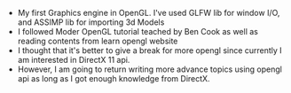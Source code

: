 * My first Graphics engine in OpenGL. I've used GLFW lib for window I/O, and ASSIMP lib for importing 3d Models
* I followed Moder OpenGL tutorial teached by Ben Cook as well as reading contents from learn opengl website
* I thought that it's better to give a break for more opengl since currently I am interested in DirectX 11 api.
* However, I am going to return writing more advance topics using opengl api as long as I got enough knowledge from DirectX.

  
